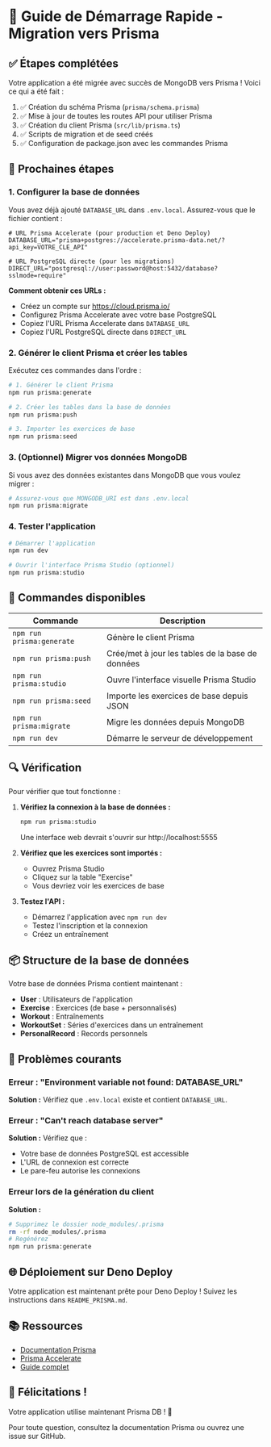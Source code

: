 # 🚀 Guide de Démarrage Rapide - Migration vers Prisma

## ✅ Étapes complétées

Votre application a été migrée avec succès de MongoDB vers Prisma ! Voici ce qui a été fait :

1. ✅ Création du schéma Prisma (`prisma/schema.prisma`)
2. ✅ Mise à jour de toutes les routes API pour utiliser Prisma
3. ✅ Création du client Prisma (`src/lib/prisma.ts`)
4. ✅ Scripts de migration et de seed créés
5. ✅ Configuration de package.json avec les commandes Prisma

## 📝 Prochaines étapes

### 1. Configurer la base de données

Vous avez déjà ajouté `DATABASE_URL` dans `.env.local`. Assurez-vous que le fichier contient :

```env
# URL Prisma Accelerate (pour production et Deno Deploy)
DATABASE_URL="prisma+postgres://accelerate.prisma-data.net/?api_key=VOTRE_CLE_API"

# URL PostgreSQL directe (pour les migrations)
DIRECT_URL="postgresql://user:password@host:5432/database?sslmode=require"
```

**Comment obtenir ces URLs :**
- Créez un compte sur https://cloud.prisma.io/
- Configurez Prisma Accelerate avec votre base PostgreSQL
- Copiez l'URL Prisma Accelerate dans `DATABASE_URL`
- Copiez l'URL PostgreSQL directe dans `DIRECT_URL`

### 2. Générer le client Prisma et créer les tables

Exécutez ces commandes dans l'ordre :

```bash
# 1. Générer le client Prisma
npm run prisma:generate

# 2. Créer les tables dans la base de données
npm run prisma:push

# 3. Importer les exercices de base
npm run prisma:seed
```

### 3. (Optionnel) Migrer vos données MongoDB

Si vous avez des données existantes dans MongoDB que vous voulez migrer :

```bash
# Assurez-vous que MONGODB_URI est dans .env.local
npm run prisma:migrate
```

### 4. Tester l'application

```bash
# Démarrer l'application
npm run dev

# Ouvrir l'interface Prisma Studio (optionnel)
npm run prisma:studio
```

## 🎯 Commandes disponibles

| Commande | Description |
|----------|-------------|
| `npm run prisma:generate` | Génère le client Prisma |
| `npm run prisma:push` | Crée/met à jour les tables de la base de données |
| `npm run prisma:studio` | Ouvre l'interface visuelle Prisma Studio |
| `npm run prisma:seed` | Importe les exercices de base depuis JSON |
| `npm run prisma:migrate` | Migre les données depuis MongoDB |
| `npm run dev` | Démarre le serveur de développement |

## 🔍 Vérification

Pour vérifier que tout fonctionne :

1. **Vérifiez la connexion à la base de données :**
   ```bash
   npm run prisma:studio
   ```
   Une interface web devrait s'ouvrir sur http://localhost:5555

2. **Vérifiez que les exercices sont importés :**
   - Ouvrez Prisma Studio
   - Cliquez sur la table "Exercise"
   - Vous devriez voir les exercices de base

3. **Testez l'API :**
   - Démarrez l'application avec `npm run dev`
   - Testez l'inscription et la connexion
   - Créez un entraînement

## 📦 Structure de la base de données

Votre base de données Prisma contient maintenant :

- **User** : Utilisateurs de l'application
- **Exercise** : Exercices (de base + personnalisés)
- **Workout** : Entraînements
- **WorkoutSet** : Séries d'exercices dans un entraînement
- **PersonalRecord** : Records personnels

## 🚨 Problèmes courants

### Erreur : "Environment variable not found: DATABASE_URL"

**Solution :** Vérifiez que `.env.local` existe et contient `DATABASE_URL`.

### Erreur : "Can't reach database server"

**Solution :** Vérifiez que :
- Votre base de données PostgreSQL est accessible
- L'URL de connexion est correcte
- Le pare-feu autorise les connexions

### Erreur lors de la génération du client

**Solution :**
```bash
# Supprimez le dossier node_modules/.prisma
rm -rf node_modules/.prisma
# Regénérez
npm run prisma:generate
```

## 🌐 Déploiement sur Deno Deploy

Votre application est maintenant prête pour Deno Deploy ! Suivez les instructions dans `README_PRISMA.md`.

## 📚 Ressources

- [Documentation Prisma](https://www.prisma.io/docs)
- [Prisma Accelerate](https://www.prisma.io/accelerate)
- [Guide complet](./README_PRISMA.md)

## 🎉 Félicitations !

Votre application utilise maintenant Prisma DB ! 🚀

Pour toute question, consultez la documentation Prisma ou ouvrez une issue sur GitHub.


